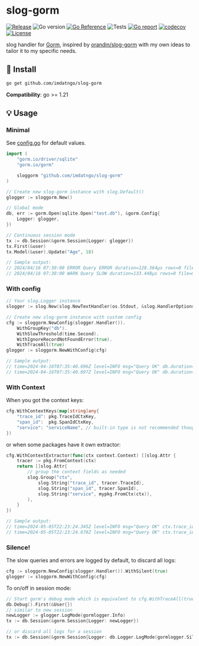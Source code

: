 # slog-gorm

[![Release](https://img.shields.io/github/v/release/imdatngo/slog-gorm)](https://github.com/imdatngo/slog-gorm/releases)
![Go version](https://img.shields.io/github/go-mod/go-version/imdatngo/slog-gorm)
[![Go Reference](https://pkg.go.dev/badge/github.com/imdatngo/slog-gorm.svg)](https://pkg.go.dev/github.com/imdatngo/slog-gorm)
![Tests](https://github.com/imdatngo/slog-gorm/actions/workflows/tests.yml/badge.svg)
[![Go report](https://goreportcard.com/badge/github.com/imdatngo/slog-gorm)](https://goreportcard.com/report/github.com/imdatngo/slog-gorm)
[![codecov](https://codecov.io/gh/imdatngo/slog-gorm/graph/badge.svg?token=KM0Y198PUH)](https://codecov.io/gh/imdatngo/slog-gorm)
[![License](https://img.shields.io/github/license/imdatngo/slog-gorm)](./LICENSE)

slog handler for [Gorm](https://github.com/go-gorm/gorm), inspired by [orandin/slog-gorm](https://github.com/orandin/slog-gorm) with my own ideas to tailor it to my specific needs.

## 🚀 Install

```sh
go get github.com/imdatngo/slog-gorm
```

**Compatibility**: go >= 1.21

## 💡 Usage

### Minimal

See [config.go](./config.go) for default values.

```go
import (
	"gorm.io/driver/sqlite"
	"gorm.io/gorm"

	sloggorm "github.com/imdatngo/slog-gorm"
)

// Create new slog-gorm instance with slog.Default()
glogger := sloggorm.New()

// Global mode
db, err := gorm.Open(sqlite.Open("test.db"), &gorm.Config{
	Logger: glogger,
})

// Continuous session mode
tx := db.Session(&gorm.Session{Logger: glogger})
tx.First(&user)
tx.Model(&user).Update("Age", 18)

// Sample output:
// 2024/04/16 07:30:00 ERROR Query ERROR duration=128.364µs rows=0 file=main.go:45 error="record not found" query="SELECT * FROM `users` ORDER BY `users`.`id` LIMIT 1"
// 2024/04/16 07:30:00 WARN Query SLOW duration=133.448µs rows=0 file=main.go:46 slow_threshold=100ns query="UPDATE `users` SET `age`=18 WHERE `id` = 1"
```

### With config

```go
// Your slog.Logger instance
slogger := slog.New(slog.NewTextHandler(os.Stdout, &slog.HandlerOptions{Level: slog.LevelInfo}))

// Create new slog-gorm instance with custom config
cfg := sloggorm.NewConfig(slogger.Handler()).
	WithGroupKey("db").
	WithSlowThreshold(time.Second).
	WithIgnoreRecordNotFoundError(true).
	WithTraceAll(true)
glogger := sloggorm.NewWithConfig(cfg)

// Sample output:
// time=2024-04-16T07:35:40.696Z level=INFO msg="Query OK" db.duration=130.659µs db.rows=1 db.file=main.go:45 db.query="SELECT * FROM `users` WHERE `users`.`id` = 1 ORDER BY `users`.`id` LIMIT 1"
// time=2024-04-16T07:35:40.697Z level=INFO msg="Query OK" db.duration=940.445µs db.rows=1 db.file=main.go:46 db.query="UPDATE `users` SET `age`=18 WHERE `id` = 1"
```

### With Context

When you got the context keys:

```go
cfg.WithContextKeys(map[string]any{
	"trace_id": pkg.TraceIdCtxKey,
	"span_id":  pkg.SpanIdCtxKey,
	"service": "serviceName", // built-in type is not recommended though
})
```

or when some packages have it own extractor:

```go
cfg.WithContextExtractor(func(ctx context.Context) []slog.Attr {
	tracer := pkg.FromContext(ctx)
	return []slog.Attr{
		// group the context fields as needed
		slog.Group("ctx",
			slog.String("trace_id", tracer.TraceId),
			slog.String("span_id", tracer.SpanId),
			slog.String("service", mypkg.FromCtx(ctx)),
		),
	}
})

// Sample output:
// time=2024-05-05T22:23:24.345Z level=INFO msg="Query OK" ctx.trace_id=014KG56DC01GG4TEB01ZEX7WFJ ctx.span_id=014KG56DC01GG4TEB022Z17KKS ctx.service=users db.duration=139.007µs db.rows=1 db.file=main.go:69 db.query="SELECT * FROM `users` WHERE `users`.`id` = 1 ORDER BY `users`.`id` LIMIT 1"
// time=2024-05-05T22:23:24.678Z level=INFO msg="Query OK" ctx.trace_id=014KG56DC01GG4TEB01ZEX7WFJ ctx.span_id=014KG56DC01GG4TEB022Z17KKS ctx.service=users db.duration=915.688µs db.rows=1 db.file=main.go:70 db.query="UPDATE `users` SET `age`=18 WHERE `id` = 1"
```

### Silence!

The slow queries and errors are logged by default, to discard all logs:

```go
cfg := sloggorm.NewConfig(slogger.Handler()).WithSilent(true)
glogger := sloggorm.NewWithConfig(cfg)
```

To on/off in session mode:

```go
// Start gorm's debug mode which is equivalent to cfg.WithTraceAll(true)
db.Debug().First(&User{})
// similar to new session
newLogger := glogger.LogMode(gormlogger.Info)
tx := db.Session(&gorm.Session{Logger: newLogger})

// or discard all logs for a session
tx := db.Session(&gorm.Session{Logger: db.Logger.LogMode(gormlogger.Silent)})
```
